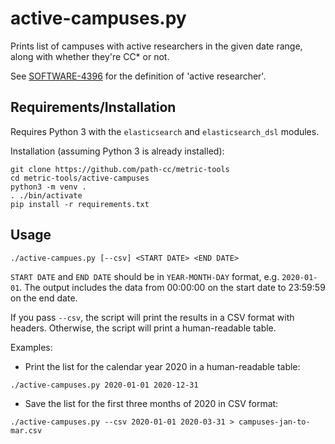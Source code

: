 # active-campuses.py

Prints list of campuses with active researchers in the given date range, along with whether they're CC* or not.

See [SOFTWARE-4396](https://opensciencegrid.atlassian.net/browse/SOFTWARE-4396) for the definition of 'active researcher'.


## Requirements/Installation

Requires Python 3 with the `elasticsearch` and `elasticsearch_dsl` modules.

Installation (assuming Python 3 is already installed):
```
git clone https://github.com/path-cc/metric-tools
cd metric-tools/active-campuses
python3 -m venv .
. ./bin/activate
pip install -r requirements.txt
```

## Usage

```
./active-campues.py [--csv] <START DATE> <END DATE>
```
`START DATE` and `END DATE` should be in `YEAR-MONTH-DAY` format, e.g. `2020-01-01`.
The output includes the data from 00:00:00 on the start date to 23:59:59 on the end date.

If you pass `--csv`, the script will print the results in a CSV format with headers.
Otherwise, the script will print a human-readable table.

Examples:

* Print the list for the calendar year 2020 in a human-readable table:
```
./active-campuses.py 2020-01-01 2020-12-31
```

* Save the list for the first three months of 2020 in CSV format:
```
./active-campuses.py --csv 2020-01-01 2020-03-31 > campuses-jan-to-mar.csv
```

